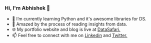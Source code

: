 ### Hi, I'm Abhishek 👋

- 🌱 I’m currently learning Python and it's awesome libraries for DS.
- 🔭 Amazed by the process of reading insights from data.
- 🌐 My portfolio website and blog is live at [DataSafari.](https://datasafari.in)
- 📫 Feel free to connect with me on [Linkedin](https://linkedin.com/in/akpmpr) and [Twitter.](https://twitter.com/datasafari)
